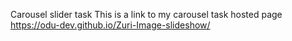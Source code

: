 Carousel slider task
This is a link to my carousel task hosted page https://odu-dev.github.io/Zuri-Image-slideshow/
